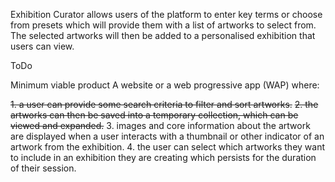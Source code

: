 Exhibition Curator allows users of the platform to enter key terms or choose from presets which will provide them with a list of artworks to select from. The selected artworks will then be added to a personalised exhibition that users can view.

ToDo

Minimum viable product
A website or a web progressive app (WAP) where:

~~1. a user can provide some search criteria to filter and sort artworks.~~
~~2. the artworks can then be saved into a temporary collection, which can be viewed and expanded.~~ 
3. images and core information about the artwork are displayed when a user
interacts with a thumbnail or other indicator of an artwork from the
exhibition. 
4. the user can select which artworks they want to include in an exhibition
they are creating which persists for the duration of their session.
                                                                                                                                                                                                                                                                                                                                                                                                                                                                                                                                                                                                                                                                                                                                                                                                                                                                                                                                                                                                                                                                                                                                                                                                                                                                                                                                                                  